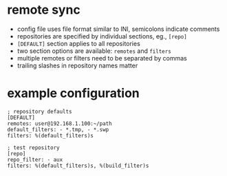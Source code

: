 # remote sync

- config file uses file format similar to INI, semicolons indicate comments
- repositories are specified by individual sections, eg., `[repo]`
- `[DEFAULT]` section applies to all repositories
- two section options are available: `remotes` and `filters`
- multiple remotes or filters need to be separated by commas
- trailing slashes in repository names matter

# example configuration

``` 
; repository defaults
[DEFAULT]
remotes: user@192.168.1.100:~/path
default_filters: - *.tmp, - *.swp
filters: %(default_filters)s

; test repository
[repo]
repo_filter: - aux
filters: %(default_filters)s, %(build_filter)s
``` 

